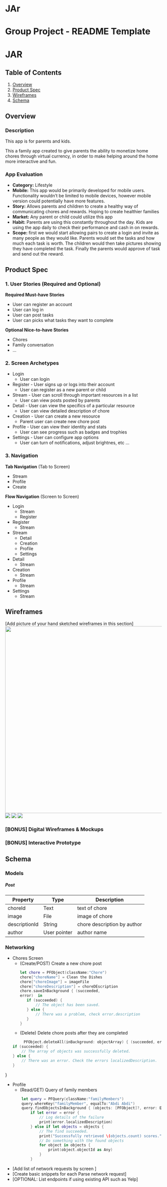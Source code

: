 # JAr
Group Project - README Template
===

# JAR

## Table of Contents
1. [Overview](#Overview)
1. [Product Spec](#Product-Spec)
1. [Wireframes](#Wireframes)
2. [Schema](#Schema)

## Overview
### Description

This app is for parents and kids. 

This a family app created to give parents the ability to monetize home chores through
virtual currency, in order to make helping around the home more interactive and fun.

### App Evaluation

- **Category:** Lifestyle
- **Mobile:** This app would be primarily developed for mobile users. Functionality wouldn’t be limited to mobile devices, however mobile version could potentially have more features.
- **Story:** Allows parents and children to create a healthy way of communicating chores and rewards. Hoping to create healthier families
- **Market:** Any parent or child could utilize this app
- **Habit:** Parents are using this constantly throughout the day. Kids are using the app daily to check their performance and cash in on rewards.
- **Scope:** first we would start allowing pairs to create a login and invite as many people as they would like. Parents would set the tasks and how much each task is worth. The children would then take pictures showing they have completed the task. Finally the parents would approve of task and send out the reward.


## Product Spec

### 1. User Stories (Required and Optional)

**Required Must-have Stories**

* User can register an account
* User can log in
* User can post tasks
* User can picks what tasks they want to complete

**Optional Nice-to-have Stories**

* Chores
* Family conversation
*  ...

### 2. Screen Archetypes


* Login
    * User can login
* Register - User signs up or logs into their account
    * User can register as a new parent or child
* Stream - User can scroll through important resources in a list
    * User can view posts posted by parents
* Detail - User can view the specifics of a particular resource
    * User can view detailed description of chore
* Creation - User can create a new resource
    * Parent user can create new chore post
* Profile - User can view their identity and stats
    * User can see progress such as badges and trophies
* Settings - User can configure app options
    * User can turn of notifications, adjust brightnes, etc ...


### 3. Navigation

**Tab Navigation** (Tab to Screen)

* Stream
* Profile
* Create

**Flow Navigation** (Screen to Screen)

* Login
    * Stream 
    * Register
* Register
    * Stream
* Stream
    * Detail
    * Creation
    * Profile
    * Settings
* Detail
    * Stream
* Creation
    * Stream
* Profile
    * Stream
* Settings
    * Stream

## Wireframes
[Add picture of your hand sketched wireframes in this section]
<img src="YOUR_WIREFRAME_IMAGE_URL" width=600>
![](https://i.imgur.com/6AdoHF4.jpg)
![](https://i.imgur.com/2s9n2LA.jpg)
![](https://i.imgur.com/VVsIxUE.jpg)




### [BONUS] Digital Wireframes & Mockups

### [BONUS] Interactive Prototype

## Schema 

### Models 
##### Post 
| Property | Type | Description |
| -------- | -------- | -------- |
| choreId| Text     | text of chore     |
|image | File	| image of chore|
|descriptionId|	String| chore description by author|	
| author | User pointer     | author name    |
### Networking
* Chores Screen
    * (Create/POST) Create a new chore post 
         ```swift
         let chore = PFObject(className:"Chore")
        chore["choreName"] = Clean the Dishes
        chore["choreImage"] = imageFile
        chore["choreDescription"] = choreDEscription
        chore.saveInBackground { (succeeded,
        error)  in
            if (succeeded) {
                // The object has been saved.
            } else {
                // There was a problem, check error.description
            }
         }
         ```
    * (Delete) Delete chore posts after they are  completed
    ```swift
         PFObject.deleteAll(inBackground: objectArray) { (succeeded, error) in
    if (succeeded) {
        // The array of objects was successfully deleted.
    } else {
        // There was an error. Check the errors localizedDescription.
    }
}
* Profile
    * (Read/GET) Query of family members
    ```swift
        let query = PFQuery(className:"familyMembers")
        query.whereKey("familyMember", equalTo:"Abdi Abdi")
        query.findObjectsInBackground { (objects: [PFObject]?, error: Error?) in
            if let error = error {
                // Log details of the failure
                print(error.localizedDescription)
            } else if let objects = objects {
                // The find succeeded.
                print("Successfully retrieved \(objects.count) scores.")
                // Do something with the found objects
                for object in objects {
                    print(object.objectId as Any)
                }
            }
    ```
- [Add list of network requests by screen ]
- [Create basic snippets for each Parse network request]
- [OPTIONAL: List endpoints if using existing API such as Yelp]
